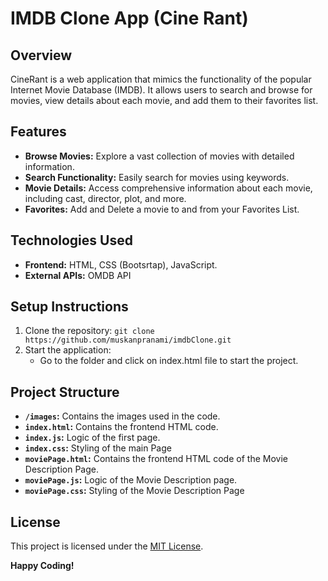 # IMDB Clone App (Cine Rant)

## Overview

CineRant is a web application that mimics the functionality of the popular Internet Movie Database (IMDB). It allows users to search and browse for movies, view details about each movie, and add them to their favorites list.

## Features

- **Browse Movies:** Explore a vast collection of movies with detailed information.
- **Search Functionality:** Easily search for movies using keywords.
- **Movie Details:** Access comprehensive information about each movie, including cast, director, plot, and more.
- **Favorites:** Add and Delete a movie to and from your Favorites List.

## Technologies Used

- **Frontend:** HTML, CSS (Bootsrtap), JavaScript.
- **External APIs:** OMDB API

## Setup Instructions

1. Clone the repository: `git clone https://github.com/muskanpranami/imdbClone.git`
2. Start the application:
   - Go to the folder and click on index.html file to start the project.

## Project Structure

- **`/images`:** Contains the images used in the code.
- **`index.html`:** Contains the frontend HTML code.
- **`index.js`:** Logic of the first page.
- **`index.css`:** Styling of the main Page
- **`moviePage.html`:** Contains the frontend HTML code of the Movie Description Page.
- **`moviePage.js`:** Logic of the Movie Description page.
- **`moviePage.css`:** Styling of the Movie Description Page

## License

This project is licensed under the [MIT License](LICENSE.md).

**Happy Coding!**

